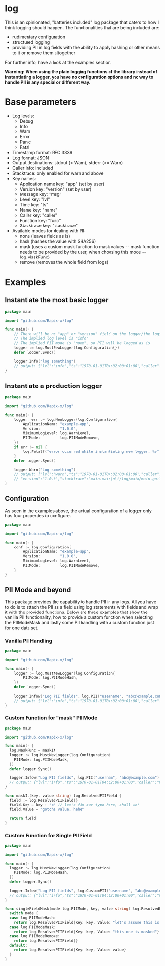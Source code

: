 # log

This is an opinionated, "batteries included" log package that caters to how I think logging
should happen. The functionalities that are being included are:

- rudimentary configuration
- structured logging
- providing PII in log fields with the ability to apply hashing or other means to it or remove them altogether

For further info, have a look at the examples section.

**Warning: When using the plain logging functions of the library instead
of instantiating a logger, you have no configuration options and no way
to handle PII in any special or different way.**

# Base parameters

- Log levels:
  - Debug
  - Info
  - Warn
  - Error
  - Panic
  - Fatal
- Timestamp format: RFC 3339
- Log format: JSON
- Output destinations: stdout (< Warn), stderr (>= Warn)
- Caller info: included
- Stacktrace: only enabled for warn and above
- Key names:
  - Application name key: "app" (set by user)
  - Version key: "version" (set by user)
  - Message key: "msg"
  - Level key: "lvl"
  - Time key: "ts"
  - Name key: "name"
  - Caller key: "caller"
  - Function key: "func"
  - Stacktrace key: "stacktrace"
- Available modes for dealing with PII:
  - none (leaves fields as is)
  - hash (hashes the value with SHA256)
  - mask (uses a custom mask function to mask values -- mask function needs to be provided by the user, when choosing this mode -- log.MaskFunc)
  - remove (removes the whole field from logs)

# Examples

## Instantiate the most basic logger

```go
package main

import "github.com/Rapix-x/log"

func main() {
	// There will be no "app" or "version" field on the logger/the logs
	// The implied log level is "info"
	// The implied PII mode is "none", so PII will be logged as is
	logger := log.MustNewLogger(log.Configuration{})
    defer logger.Sync()
	
    logger.Info("log something")
	// output: {"lvl":"info","ts":"1970-01-01T04:02:00+01:00","caller":"main/main.go:12","func":"main.main","msg":"log something"}
}
```

## Instantiate a production logger

```go
package main

import "github.com/Rapix-x/log"

func main() {
	logger, err := log.NewLogger(log.Configuration{
        ApplicationName: "example-app",
        Version:         "1.0.0",
        MinimumLogLevel: log.WarnLevel,
        PIIMode:         log.PIIModeRemove,
    }) 
    if err != nil {
        log.Fatalf("error occurred while instantiating new logger: %v", err)
    }
    defer logger.Sync()

    logger.Warn("Log something")
	// output: {"lvl":"warn","ts":"1970-01-01T04:02:00+01:00","caller":"main/main.go:19","func":"main.main","msg":"Log something","app":"example-app",
	// "version":"1.0.0","stacktrace":"main.main\n\t/log/main/main.go:17\nruntime.main\n\t/opt/homebrew/Cellar/go/1.19.3/libexec/src/runtime/proc.go:250"}
}
```

## Configuration

As seen in the examples above, the actual configuration of a logger only has four properties to configure.

```go
package main

import "github.com/Rapix-x/log"

func main() {
    conf := log.Configuration{
        ApplicationName: "example-app",
        Version:         "1.0.0",
        MinimumLogLevel: log.WarnLevel,
        PIIMode:         log.PIIModeRemove,
    }
}
```

## PII Mode and beyond

This package provides the capability to handle PII in any logs. All you have to do is to attach the PII
as a field using log statements with fields and wrap it with the provided functions. Below are three examples
that show the vanilla PII functionality, how to provide a custom function when selecting the PIIModeMask
and lastly some PII handling with a custom function just for one data set.

### Vanilla PII Handling

```go
package main

import "github.com/Rapix-x/log"

func main() {
	logger := log.MustNewLogger(log.Configuration{
        PIIMode: log.PIIModeHash,
    })
    defer logger.Sync()
	
    logger.Infow("Log PII fields", log.PII("username", "abc@example.com"))
	// output: {"lvl":"info","ts":"1970-01-01T04:02:00+01:00","caller":"main/main.go:14","func":"main.main","msg":"Log PII fields","username":"9eceb13483d7f187ec014fd6d4854d1420cfc634328af85f51d0323ba8622e21"}
}
```

### Custom Function for "mask" PII Mode

```go
package main

import "github.com/Rapix-x/log"

func main() {
  log.MaskFunc = maskIt
  logger := log.MustNewLogger(log.Configuration{
    PIIMode: log.PIIModeMask,
  })
  defer logger.Sync()

  logger.Infow("Log PII fields", log.PII("usernam", "abc@example.com"))
  // output: {"lvl":"info","ts":"1970-01-01T04:02:00+01:00","caller":"main/main.go:12","func":"main.main","msg":"Log PII fields","username":"gotcha value, hehe"}
}

func maskIt(key, value string) log.ResolvedPIIField {
  field := log.ResolvedPIIField{}
  field.Key = key + "e" // let's fix our typo here, shall we?
  field.Value = "gotcha value, hehe"

  return field
}
```

### Custom Function for Single PII Field

```go
package main

import "github.com/Rapix-x/log"

func main() {
  logger := log.MustNewLogger(log.Configuration{
    PIIMode: log.PIIModeHash,
  })
  defer logger.Sync()

  logger.Infow("Log PII fields", log.CustomPII("username", "abc@example.com", singleFieldMask))
  // output: {"lvl":"info","ts":"1970-01-01T04:02:00+01:00","caller":"main/main.go:11","func":"main.main","msg":"Log PII fields","username":"let's assume this is a hash *coughs in hex*"}
}

func singleFieldMask(mode log.PIIMode, key, value string) log.ResolvedPIIField {
  switch mode {
  case log.PIIModeHash:
    return log.ResolvedPIIField{Key: key, Value: "let's assume this is a hash *coughs in hex*"}
  case log.PIIModeMask:
    return log.ResolvedPIIField{Key: key, Value: "this one is masked"}
  case log.PIIModeRemove:
    return log.ResolvedPIIField{}
  default:
    return log.ResolvedPIIField{Key: key, Value: value}
  }
}
```

